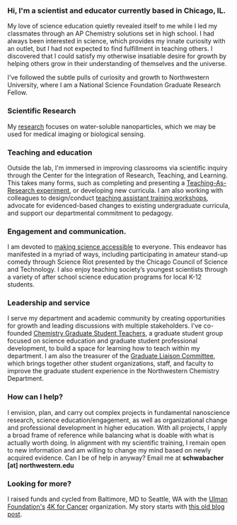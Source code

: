 ### Hi, I'm a scientist and educator currently based in Chicago, IL.

My love of science education quietly revealed itself to me while I led my classmates through an AP Chemistry solutions set in high school. I had always been interested in science, which provides my innate curiosity with an outlet, but I had not expected to find fulfillment in teaching others. I discovered that I could satisfy my otherwise insatiable desire for growth by helping others grow in their understanding of themselves and the universe.

I've followed the subtle pulls of curiosity and growth to Northwestern University, where I am a National Science Foundation Graduate Research Fellow.

### Scientific Research 
My [research](/research) focuses on water-soluble nanoparticles, which we may be used for medical imaging or biological sensing.

### Teaching and education
Outside the lab, I'm immersed in improving classrooms via scientific inquiry through the Center for the Integration of Research, Teaching, and Learning. This takes many forms, such as completing and presenting a [Teaching-As-Research experiment](/teaching/teaching-as-research), or developing new curricula. I am also working with colleagues to design/conduct [teaching assistant training workshops](/teaching/training-gtas), advocate for evidenced-based changes to existing undergraduate curricula, and support our departmental commitment to pedagogy.

### Engagement and communication.
I am devoted to [making science accessible](/engagement) to everyone. This endeavor has manifested in a myriad of ways, including participating in amateur stand-up comedy through Science Riot presented by the Chicago Council of Science and Technology. I also enjoy teaching society’s youngest scientists through a variety of after school science education programs for local K-12 students.

### Leadership and service
I serve my department and academic community by creating opportunities for growth and leading discussions with multiple stakeholders. I've co-founded [Chemistry Graduate Student Teachers](/leadership), a graduate student group focused on science education and graduate student professional development, to build a space for learning how to teach within my department. I am also the treasurer of the [Graduate Liaison Committee](/leadership), which brings together other student organizations, staff, and faculty to improve the graduate student experience in the Northwestern Chemistry Department.

### How can I help?
I envision, plan, and carry out complex projects in fundamental nanoscience research, science education/engagement, as well as organizational change and professional development in higher education. With all projects, I apply a broad frame of reference while balancing what is doable with what is actually worth doing. In alignment with my scientific training, I remain open to new information and am willing to change my mind based on newly acquired evidence. Can I be of help in anyway? Email me at **schwabacher [at] northwestern.edu**

### Looking for more?
I raised funds and cycled from Baltimore, MD to Seattle, WA with the [Ulman Foundation's](https://ulmanfoundation.org) [4K for Cancer](https://4kforcancer.org/) organization. My story starts with [this old blog post](http://schwabacher4k.blogspot.com/2011/12/why-i-am-riding-4k.html).
